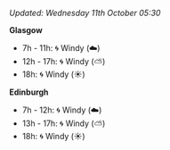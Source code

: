 *Updated: Wednesday 11th October 05:30*

**Glasgow**

* 7h - 11h: :cyclone: Windy (:cloud:)
* 12h - 17h: :cyclone: Windy (:partly_sunny:)
* 18h: :cyclone: Windy (:sunny:)

**Edinburgh**

* 7h - 12h: :cyclone: Windy (:cloud:)
* 13h - 17h: :cyclone: Windy (:partly_sunny:)
* 18h: :cyclone: Windy (:sunny:)
